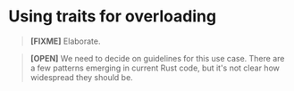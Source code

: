 # Using traits for overloading

> **[FIXME]** Elaborate.

> **[OPEN]** We need to decide on guidelines for this use case. There are a few
> patterns emerging in current Rust code, but it's not clear how widespread they
> should be.
